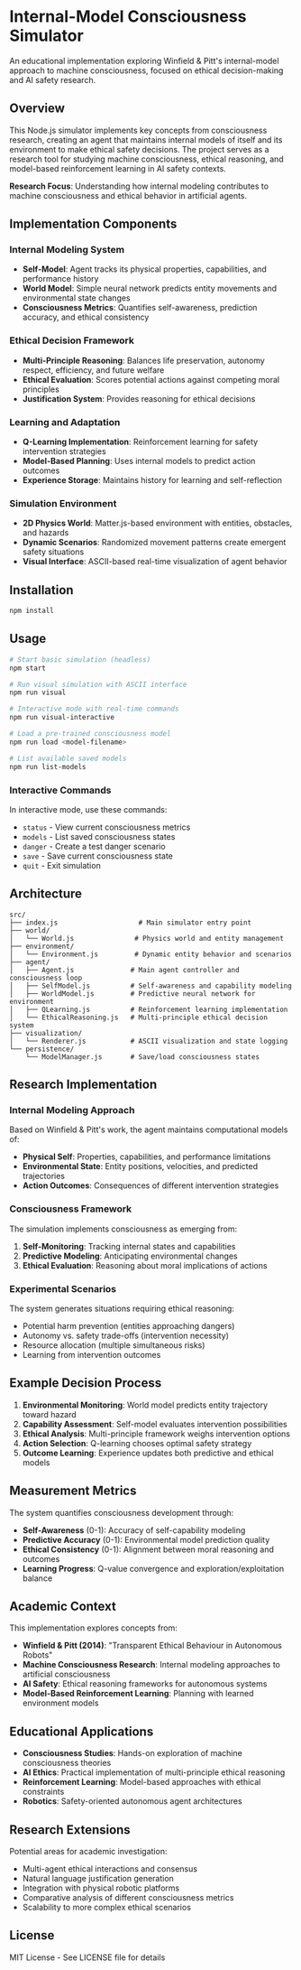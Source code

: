 # Internal-Model Consciousness Simulator

An educational implementation exploring Winfield & Pitt's internal-model approach to machine consciousness, focused on ethical decision-making and AI safety research.

## Overview

This Node.js simulator implements key concepts from consciousness research, creating an agent that maintains internal models of itself and its environment to make ethical safety decisions. The project serves as a research tool for studying machine consciousness, ethical reasoning, and model-based reinforcement learning in AI safety contexts.

**Research Focus**: Understanding how internal modeling contributes to machine consciousness and ethical behavior in artificial agents.

## Implementation Components

### Internal Modeling System
- **Self-Model**: Agent tracks its physical properties, capabilities, and performance history
- **World Model**: Simple neural network predicts entity movements and environmental state changes
- **Consciousness Metrics**: Quantifies self-awareness, prediction accuracy, and ethical consistency

### Ethical Decision Framework
- **Multi-Principle Reasoning**: Balances life preservation, autonomy respect, efficiency, and future welfare
- **Ethical Evaluation**: Scores potential actions against competing moral principles
- **Justification System**: Provides reasoning for ethical decisions

### Learning and Adaptation
- **Q-Learning Implementation**: Reinforcement learning for safety intervention strategies
- **Model-Based Planning**: Uses internal models to predict action outcomes
- **Experience Storage**: Maintains history for learning and self-reflection

### Simulation Environment
- **2D Physics World**: Matter.js-based environment with entities, obstacles, and hazards
- **Dynamic Scenarios**: Randomized movement patterns create emergent safety situations
- **Visual Interface**: ASCII-based real-time visualization of agent behavior

## Installation

```bash
npm install
```

## Usage

```bash
# Start basic simulation (headless)
npm start

# Run visual simulation with ASCII interface
npm run visual

# Interactive mode with real-time commands
npm run visual-interactive

# Load a pre-trained consciousness model
npm run load <model-filename>

# List available saved models
npm run list-models
```

### Interactive Commands
In interactive mode, use these commands:
- `status` - View current consciousness metrics
- `models` - List saved consciousness states
- `danger` - Create a test danger scenario
- `save` - Save current consciousness state
- `quit` - Exit simulation

## Architecture

```
src/
├── index.js                    # Main simulator entry point
├── world/
│   └── World.js               # Physics world and entity management
├── environment/
│   └── Environment.js         # Dynamic entity behavior and scenarios
├── agent/
│   ├── Agent.js              # Main agent controller and consciousness loop
│   ├── SelfModel.js          # Self-awareness and capability modeling
│   ├── WorldModel.js         # Predictive neural network for environment
│   ├── QLearning.js          # Reinforcement learning implementation
│   └── EthicalReasoning.js   # Multi-principle ethical decision system
├── visualization/
│   └── Renderer.js           # ASCII visualization and state logging
└── persistence/
    └── ModelManager.js       # Save/load consciousness states
```

## Research Implementation

### Internal Modeling Approach
Based on Winfield & Pitt's work, the agent maintains computational models of:
- **Physical Self**: Properties, capabilities, and performance limitations
- **Environmental State**: Entity positions, velocities, and predicted trajectories  
- **Action Outcomes**: Consequences of different intervention strategies

### Consciousness Framework
The simulation implements consciousness as emerging from:
1. **Self-Monitoring**: Tracking internal states and capabilities
2. **Predictive Modeling**: Anticipating environmental changes
3. **Ethical Evaluation**: Reasoning about moral implications of actions

### Experimental Scenarios
The system generates situations requiring ethical reasoning:
- Potential harm prevention (entities approaching dangers)
- Autonomy vs. safety trade-offs (intervention necessity)
- Resource allocation (multiple simultaneous risks)
- Learning from intervention outcomes

## Example Decision Process

1. **Environmental Monitoring**: World model predicts entity trajectory toward hazard
2. **Capability Assessment**: Self-model evaluates intervention possibilities
3. **Ethical Analysis**: Multi-principle framework weighs intervention options
4. **Action Selection**: Q-learning chooses optimal safety strategy
5. **Outcome Learning**: Experience updates both predictive and ethical models

## Measurement Metrics

The system quantifies consciousness development through:

- **Self-Awareness** (0-1): Accuracy of self-capability modeling
- **Predictive Accuracy** (0-1): Environmental model prediction quality  
- **Ethical Consistency** (0-1): Alignment between moral reasoning and outcomes
- **Learning Progress**: Q-value convergence and exploration/exploitation balance

## Academic Context

This implementation explores concepts from:
- **Winfield & Pitt (2014)**: "Transparent Ethical Behaviour in Autonomous Robots"
- **Machine Consciousness Research**: Internal modeling approaches to artificial consciousness
- **AI Safety**: Ethical reasoning frameworks for autonomous systems
- **Model-Based Reinforcement Learning**: Planning with learned environment models

## Educational Applications

- **Consciousness Studies**: Hands-on exploration of machine consciousness theories
- **AI Ethics**: Practical implementation of multi-principle ethical reasoning
- **Reinforcement Learning**: Model-based approaches with ethical constraints
- **Robotics**: Safety-oriented autonomous agent architectures

## Research Extensions

Potential areas for academic investigation:
- Multi-agent ethical interactions and consensus
- Natural language justification generation
- Integration with physical robotic platforms
- Comparative analysis of different consciousness metrics
- Scalability to more complex ethical scenarios

## License

MIT License - See LICENSE file for details